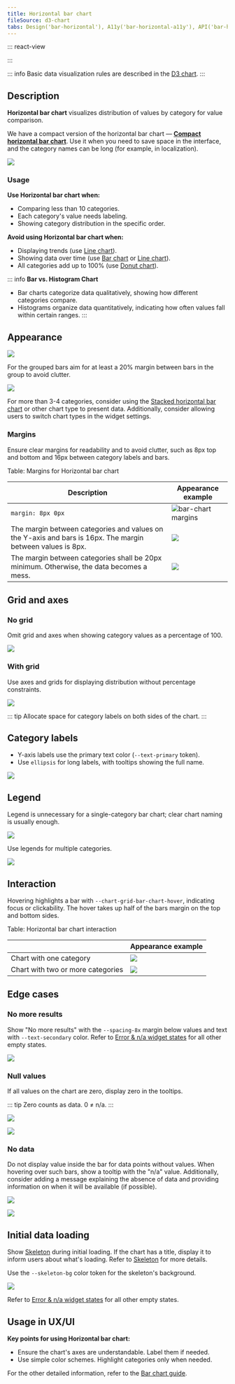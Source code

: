 ```yaml
---
title: Horizontal bar chart
fileSource: d3-chart
tabs: Design('bar-horizontal'), A11y('bar-horizontal-a11y'), API('bar-horizontal-api'), Examples('bar-horizontal-d3-code'), Changelog('d3-chart-changelog')
---
```


::: react-view

<script lang="tsx">
import React from 'react';
import PlaygroundGeneration from '@components/PlaygroundGeneration';
import { chartPlayground } from '@components/ChartPlayground';
import { Chart, BarChartProps } from '@semcore/d3-chart';

const data = [...Array(5).keys()].map((d, i) => ({
  x: i,
  Line1: Math.random() * 10,
  Line2: Math.random() * 10,
}));

const App = PlaygroundGeneration((preview) => {
  const { select, radio, label, bool } = preview('Chart.Bar');

  const {
    direction,
    alignItems,
    showTotalInTooltip,
    justifyContent,
    showXAxis,
    showYAxis,
    showTooltip,
    showLegend,
    legendProps,
    patterns,
  } = chartPlayground({ select, radio, label, bool }, { invertAxis: true });

  const chartProps: BarChartProps = {
    data,
    groupKey: 'x',
    plotWidth: 300,
    plotHeight: 300,
    showTotalInTooltip,
    direction,
    showTooltip,
    showXAxis,
    showYAxis,
    alignItems,
    justifyContent,
    patterns,
  };

  if (showLegend) {
    chartProps.legendProps = legendProps;
  } else {
    chartProps.showLegend = false;
  }

  return <Chart.Bar {...chartProps} invertAxis={true} />;
}, {filterProps: ['data']});
</script>

:::

::: info
Basic data visualization rules are described in the [D3 chart](/data-display/d3-chart/d3-chart).
:::

## Description

**Horizontal bar chart** visualizes distribution of values by category for value comparison.

We have a compact version of the horizontal bar chart — **[Compact horizontal bar chart](/data-display/bar-horizontal-compact/bar-horizontal-compact)**. Use it when you need to save space in the interface, and the category names can be long (for example, in localization).

![](static/hor-vs-compact.png)

### Usage

**Use Horizontal bar chart when:**

- Comparing less than 10 categories.
- Each category's value needs labeling.
- Showing category distribution in the specific order.

**Avoid using Horizontal bar chart when:**

- Displaying trends (use [Line chart](/data-display/line-chart/line-chart)).
- Showing data over time (use [Bar chart](/data-display/bar-chart/bar-chart) or [Line chart](/data-display/line-chart/line-chart)).
- All categories add up to 100% (use [Donut chart](/data-display/donut-chart/donut-chart)).

::: info
**Bar vs. Histogram Chart**

- Bar charts categorize data qualitatively, showing how different categories compare.
- Histograms organize data quantitatively, indicating how often values fall within certain ranges.
:::

## Appearance

![](static/one-cat.png)

For the grouped bars aim for at least a 20% margin between bars in the group to avoid clutter.

![](static/two-cat.png)

For more than 3-4 categories, consider using the [Stacked horizontal bar chart](/data-display/stacked-horizontal-bar/stacked-horizontal-bar) or other chart type to present data. Additionally, consider allowing users to switch chart types in the widget settings.

### Margins

Ensure clear margins for readability and to avoid clutter, such as 8px top and bottom and 16px between category labels and bars.

Table: Margins for Horizontal bar chart

| Description                                                                                                | Appearance example                         |
| ---------------------------------------------------------------------------------------------------------- | ------------------------------------------ |
| `margin: 8px 0px`                                                                                          | ![bar-chart margins](static/margins-1.png) |
| The margin between categories and values on the Y-axis and bars is 16px. The margin between values is 8px. | ![](static/margins-2.png) |
| The margin between categories shall be 20px minimum. Otherwise, the data becomes a mess.                   | ![](static/margins-3.png) |

## Grid and axes

### No grid

Omit grid and axes when showing category values as a percentage of 100.

![](static/one-cat.png)

### With grid

Use axes and grids for displaying distribution without percentage constraints.

![](static/grid.png)

::: tip
Allocate space for category labels on both sides of the chart.
:::

## Category labels

- Y-axis labels use the primary text color (`--text-primary` token).
- Use `ellipsis` for long labels, with tooltips showing the full name.

![](static/label.png)

## Legend

Legend is unnecessary for a single-category bar chart; clear chart naming is usually enough.

![](static/hor-bar-example.png)

Use legends for multiple categories.

![](static/hor-legend.png)

## Interaction

Hovering highlights a bar with `--chart-grid-bar-chart-hover`, indicating focus or clickability. The hover takes up half of the bars margin on the top and bottom sides.

Table: Horizontal bar chart interaction

|                                   | Appearance example      |
| --------------------------------- | ----------------------- |
| Chart with one category           | ![](static/hover-1.png) |
| Chart with two or more categories | ![](static/hover-2.png) |

## Edge cases

### No more results

Show "No more results" with the `--spacing-8x` margin below values and text with `--text-secondary` color. Refer to [Error & n/a widget states](/components/widget-empty/widget-empty) for all other empty states.

![](static/no-more-bar-horizontal.png)

### Null values

If all values on the chart are zero, display zero in the tooltips.

::: tip
Zero counts as data. 0 ≠ n/a.
:::

![](static/null-bar-horizontal.png)

![](static/null-2.png)

### No data

Do not display value inside the bar for data points without values. When hovering over such bars, show a tooltip with the "n/a" value. Additionally, consider adding a message explaining the absence of data and providing information on when it will be available (if possible).

![](static/na.png)

![](static/na-2.png)

## Initial data loading

Show [Skeleton](/components/skeleton/skeleton) during initial loading. If the chart has a title, display it to inform users about what's loading. Refer to [Skeleton](/components/skeleton/skeleton) for more details.

Use the `--skeleton-bg` color token for the skeleton's background.

![](static/skeleton.png)

Refer to [Error & n/a widget states](/components/widget-empty/widget-empty) for all other empty states.

## Usage in UX/UI

**Key points for using Horizontal bar chart:**

- Ensure the chart's axes are understandable. Label them if needed.
- Use simple color schemes. Highlight categories only when needed.

For the other detailed information, refer to the [Bar chart guide](/data-display/bar-chart/bar-chart#usage-in-ux-ui).
